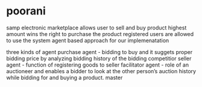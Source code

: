 # poorani
samp
electronic marketplace allows user to sell and buy product
highest amount wins the right to purchase the product
registered users are allowed to use the system
agent based approach for our implemenatation

three kinds of agent
purchase agent - bidding to buy and it suggets proper bidding price by analyzing bidding history of the bidding competitior
seller agent - function of registering goods to seller
facilitator agent - role of an auctioneer and enables a bidder to look at the other person’s auction history while bidding for and buying a product.
master
